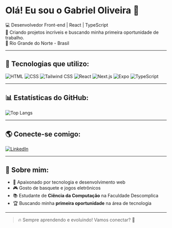 # Olá! Eu sou o Gabriel Oliveira 👋

💻 Desenvolvedor Front-end | React | TypeScript  
🚀 Criando projetos incríveis e buscando minha primeira oportunidade de trabalho.  
📍 Rio Grande do Norte - Brasil

---

## 🚀 Tecnologias que utilizo:
![HTML](https://img.shields.io/badge/-HTML5-E34F26?style=flat-square&logo=html5&logoColor=white)
![CSS](https://img.shields.io/badge/-CSS3-1572B6?style=flat-square&logo=css3&logoColor=white)
![Tailwind CSS](https://img.shields.io/badge/-Tailwind%20CSS-38B2AC?style=flat-square&logo=tailwind-css&logoColor=white)
![React](https://img.shields.io/badge/-React-61DAFB?style=flat-square&logo=react&logoColor=white)
![Next.js](https://img.shields.io/badge/-Next.js-000000?style=flat-square&logo=nextdotjs&logoColor=white)
![Expo](	https://img.shields.io/badge/Expo-1B1F23?style=for-the-badge&logo=expo&logoColor=white)
![TypeScript](https://img.shields.io/badge/-TypeScript-007ACC?style=flat-square&logo=typescript&logoColor=white)

---

## 📊 Estatísticas do GitHub:
![Top Langs](https://github-readme-stats.vercel.app/api/top-langs/?username=EdGabrielOliveira&layout=compact&theme=dark)

---

## 🌎 Conecte-se comigo:
[![LinkedIn](https://img.shields.io/badge/-LinkedIn-blue?style=flat-square&logo=linkedin&logoColor=white)](https://www.linkedin.com/in/edgabrieloliveira/)

---

## 🎯 Sobre mim:
- 🚀 Apaixonado por tecnologia e desenvolvimento web  
- 🎮 Gosto de basquete e jogos eletrônicos  
- 📚 Estudante de **Ciência da Computação** na Faculdade Descomplica  
- 🏆 Buscando minha **primeira oportunidade** na área de tecnologia  

---

> 🔥 Sempre aprendendo e evoluindo! Vamos conectar? 🚀

